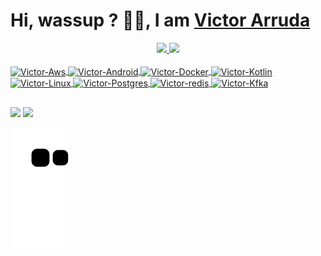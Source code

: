 # Hi, wassup ? 🤙🏿, I am [Victor Arruda](https://www.linkedin.com/in/victor-arruda22/)
<div align="center">
  <a href="https://github.com/VictorArruda22">
  <img height="180em" src="https://github-readme-stats.vercel.app/api?username=VictorArruda22&show_icons=true&theme=tokyonight&include_all_commits=true&count_private=true"/>
  <img height="180em" src="https://github-readme-stats.vercel.app/api/top-langs/?username=VictorArruda22&layout=compact&langs_count=7&theme=tokyonight"/>
</div>
  <div style="display: inline_block"><br>
  <img align="center" alt="Victor-Aws" height="80" width="100" src="https://cdn.jsdelivr.net/gh/devicons/devicon/icons/amazonwebservices/amazonwebservices-original-wordmark.svg" >
  <img align="center" alt="Victor-Android" height="40" width="50" src="https://cdn.jsdelivr.net/gh/devicons/devicon/icons/android/android-plain.svg" >
  <img align="center" alt="Victor-Docker" height="50" width="60" src="https://cdn.jsdelivr.net/gh/devicons/devicon/icons/docker/docker-original-wordmark.svg">
  <img align="center" alt="Victor-Kotlin" height="30" width="40" src="https://cdn.jsdelivr.net/gh/devicons/devicon/icons/kotlin/kotlin-original.svg">
  <img align="center" alt="Victor-Linux" height="40" width="50" src="https://cdn.jsdelivr.net/gh/devicons/devicon/icons/linux/linux-original.svg">
  <img align="center" alt="Victor-Postgres" height="40" width="50" src="https://cdn.jsdelivr.net/gh/devicons/devicon/icons/postgresql/postgresql-original.svg">
  <img align="center" alt="Victor-redis" height="40" width="50" src="https://cdn.jsdelivr.net/gh/devicons/devicon/icons/redis/redis-original.svg">
  <img align="center" alt="Victor-Kfka" height="80" width="100" src="https://cdn.jsdelivr.net/gh/devicons/devicon/icons/apachekafka/apachekafka-original-wordmark.svg">
          
</div>
  
  ##
  
  <div> 
  <a href = "mailto:victor.ti.henrique@gmail.com"><img src="https://img.shields.io/badge/-Gmail-%23333?style=for-the-badge&logo=gmail&logoColor=white" target="_blank"></a>
  <a href="https://www.linkedin.com/in/victor-arruda22" target="_blank"><img src="https://img.shields.io/badge/-LinkedIn-%230077B5?style=for-the-badge&logo=linkedin&logoColor=white" target="_blank"></a> 
 
  ![Snake animation](https://github.com/VictorArruda22/VictorArruda22/blob/output/github-contribution-grid-snake.svg)
 
</div>
